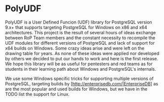 # PolyUDF
PolyUDF is a User Defined Funcion (UDF) library for PostgreSQL version 9.x+ that supports targeting PostgreSQL for Windows on x86 and x64 architectures.
This project is the result of several hours of ideas exchange between RoP Team members and the constant necessity to recompile the UDF modules for different versions of PostgreSQL and lack of support for x64 builds on Windows.
Some crazy ideas arise and were left on the drawing table for years. As none of these ideas were applied nor developed by others we decided to put our hands to work and here is the first release. We hope this library will be as useful for pentesters and red teams as for students in their learning path about Windows and PostgreSQL's internals.

We use some Windows specific tricks for supporting multiple versions of PostgreSQL, targeting builds by [http://enterprisedb.com/|EnterpriseDB] as are the most popular and used builds for Windows, but we have in the TODO list the support for Linux.